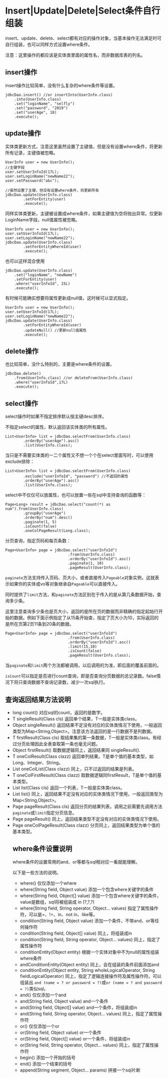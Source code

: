 # Insert|Update|Delete|Select条件自行组装

insert、update、delete、select都有对应的操作对象，当基本操作无法满足时可自行组装，也可以同样方式设置where条件。

注意：这里操作的都应该是实体类里面的属性名，而非数据库表的列名。

## insert操作

insert操作比较简单，没有什么复杂的where条件等设置。

    jdbcDao.insert() //or insertInto(UserInfo.class)
        .into(UserInfo.class)
        .set("loginName", "selfly")
        .set("password", "2019")
        .set("userAge", 18)
        .execute();
        
## update操作

实体类更新方式，注意这里虽然设置了主键值，但是没有设置where条件，将更新所有记录，主键值被忽略。

    UserInfo user = new UserInfo();
    //主键字段
    user.setUserInfoId(17L);
    user.setLoginName("newName22");
    user.setPassword("abc");
    
    //虽然设置了主键，但没有设置where条件，将更新所有
    jdbcDao.update(UserInfo.class)
            .setForEntity(user)
            .execute();
            
同样实体类更新，主键被设置成where条件，如果主键值为空将抛出异常。仅更新LoginName字段，null值属性被忽略。

    UserInfo user = new UserInfo();
    user.setUserInfoId(17L);
    user.setLoginName("newName22");
    jdbcDao.update(UserInfo.class)
            .setForEntityWhereId(user)
            .execute();
            
也可以这样混合使用

    jdbcDao.update(UserInfo.class)
        .set("loginName", "newName")
        .setForEntity(user)
        .where("userInfoId", 15L)
        .execute();
        
有时候可能确实想要将属性更新成null值，这时候可以显式指定。

    UserInfo user = new UserInfo();
    user.setUserInfoId(17L);
    user.setLoginName("newName22");
    jdbcDao.update(UserInfo.class)
            .setForEntityWhereId(user)
            .updateNull() //更新null值属性
            .execute();

## delete操作

也比较简单，没什么特别的，主要是where条件的设置。

    jdbcDao.delete()
        .from(UserInfo.class) //or deleteFrom(UserInfo.class)
        .where("userInfoId",17L)
        .execute();
        
## select操作

select操作时如果不指定排序默认按主键desc排序。

不指定select的属性，默认返回该实体类的所有属性。

    List<UserInfo> list = jdbcDao.selectFrom(UserInfo.class)
            .orderBy("userAge").asc()
            .list(UserInfo.class);
            
当只是不需要实体类的一二个属性又不想一个个在select里面写时，可以使用exclude排除：

    List<UserInfo> list = jdbcDao.selectFrom(UserInfo.class)
            .exclude("userInfoId", "password") //不返回的属性
            .orderBy("userAge").asc()
            .list(UserInfo.class);
            
select中不仅仅可以放属性，也可以放置一些在sql中支持查询的函数等：

    Page<Long> result = jdbcDao.select("count(*) as num").from(UserInfo.class)
            .groupBy("userAge")
            .orderBy("num").desc()
            .paginate(1, 5)
            .isCount(false)
            .oneColPageResult(Long.class);
            
分页查询，指定页码和每页条数：

    Page<UserInfo> page = jdbcDao.select("userInfoId")
                                .from(UserInfo.class)
                                .orderBy("userInfoId").asc()
                                .paginate(1, 10)
                                .pageResult(UserInfo.class);
                                
`paginate`方法支持传入页码、页大小，或者直接传入`Pageable`对象实例，这就表示如果你的实体或vo等对象继承自`Pageable`可以直接传入。

同时提供了`limit`方法，和`paginate`方法区别在于传入的是从第几条数据开始，查询多少条。

这里注意查询多少条也是页大小，返回的是所在页的数据而非精确的指定起始行开始的数据。例如下面示例指定了从15条开始查，指定了页大小为10，实际返回的是所在页第2页11条到20条的数据。

    Page<UserInfo> page = jdbcDao.select("userInfoId")
                                .from(UserInfo.class)
                                .orderBy("userInfoId").asc()
                                .limit(15,10)
                                .isCount(false)
                                .pageResult(UserInfo.class);
                       
当`paginate`和`limit`两个方法都被调用，以后调用的为准，即后面的覆盖前面的。
         
`isCount`可以指定是否进行count查询，即是否查询分页数据的总记录数。false情况下将只查询数据不查询记录数，减少一次sql执行。

            
## 查询返回结果方法说明

- long count() 对应sql的count，返回的是数字。
- <T> T singleResult(Class<T> cls) 返回单个结果，T一般是实体类class。
- Object singleResult() 返回结果不定没有对应的实体类情况下使用，一般返回类型为Map<String,Object>。注意该方法返回的是一行数据不是列数据。
- <T> T firstResult(Class<T> cls) 取结果集的第一条数据，T一般是实体类class。有经过分页处理因此全表查取第一条也毫无问题。
- Object firstResult() 取数据逻辑同上，返回结果同 singleResult().
- <T> T oneColResult(Class<T> clazz) 返回单列结果。T是单个值的基本类型，如Long、Integer、String。
- <T> List<T> oneColList(Class<T> clazz) 同上，只不过返回的结果是列表。
- <T> T oneColFirstResult(Class<T> clazz) 取数据逻辑同firstResult，T是单个值的基本类型。
- <T> List<T> list(Class<T> cls) 返回一个列表，T一般是实体类class。
- List<Object> list() 同上，返回结果不定没有对应的实体类情况下使用，一般返回类型为Map<String,Object>。
- <T> Page<T> pageResult(Class<T> cls) 返回分页的结果列表，调用之前需要先调用方法`paginate`或`limit`指定分页信息。
- Page<Object> pageResult() 同上，返回结果类型不定没有对应的实体类情况下使用。
- <T> Page<T> oneColPageResult(Class<T> clazz) 分页同上，返回结果类型为单个值的基本类型。


## where条件设置说明

where条件的设置常用的and、or等都与sql相对应一看就能理解。

以下是一些方法的说明。

- where() 仅仅添加一个where
- where(String field, Object value) 添加一个包含where关键字的条件
- where(String field, Object[] value) 添加一个包含where关键字的条件，value是数组，sql将被组装成 in (?,?,?)
- where(String field, String operator, Object... values) 指定了属性操作符，可以是=、!=、in、not in、like等。
- condition(String field, Object value) 添加一个条件，不带and、or等任何操作符
- condition(String field, Object[] value) 同上，将组装成in
- condition(String field, String operator, Object... values) 同上，指定了属性操作符
- conditionEntity(Object entity) 根据一个实体对象中不为null的属性组装where条件
- andConditionEntity(Object entity) 同上，会在组装的条件前面添加and
- conditionEntity(Object entity, String wholeLogicalOperator, String fieldLogicalOperator) 同上，指定了逻辑连接操作符及属性操作符。可以组装出 `and (name = ? or password = ?)`或`or (name = ? and password = ?)`类似sql。
- and() 仅仅添加一个and
- and(String field, Object value) and一个条件
- and(String field, Object[] value) and一个条件，将组装成in
- and(String field, String operator, Object... values) 同上，指定了属性操作符
- or() 仅仅添加一个or
- or(String field, Object value) or一个条件
- or(String field, Object[] value) or一个条件，将组装成in
- or(String field, String operator, Object... values) 同上，指定了属性操作符
- begin() 添加一个开始的括号
- end() 添加一个结束的括号
- append(String segment, Object... params) 拼接一个sql片断